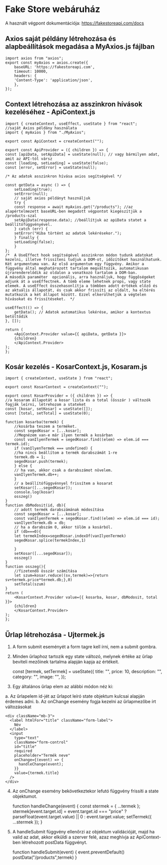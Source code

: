# Fake Store webáruház 

A használt végpont dokumentációja: <a href="https://fakestoreapi.com/docs">https://fakestoreapi.com/docs</a>

## Axios saját példány létrehozása és alapbeállítások megadása a MyAxios.js fájlban

    import axios from "axios";
    export const myAxios = axios.create({
        baseURL: 'https://fakestoreapi.com',
        timeout: 10000,
        headers: {
        'Content-Type': 'application/json',
        },
    });

## Context létrehozása az asszinkron hívások kezeléséhez - ApiContext.js

    import { createContext, useEffect, useState } from "react";
    //saját Axios példány használata
    import { myAxios } from "./MyAxios";

    export const ApiContext = createContext("");

    export const ApiProvider = ({ children }) => {
    const [apiData, setApiData] = useState(null); // vagy bármilyen adat, amit az API-tól vársz
    const [loading, setLoading] = useState(false);
    const [error, setError] = useState(null);

    /* Az adatok asszinkron hívása axios segítségével */

    const getData = async () => {
        setLoading(true);
        setError(null);
        // saját axios példányt használjuk
        try {
        const response = await myAxios.get("/products"); //az alapértelmezett baseURL-ben megadott végpontot kiegészítjük a /products-szal
        setApiData(response.data); //beállítjuk az apiData statet a beállítófüggvényével.
        } catch (err) {
        setError("Hiba történt az adatok lekérésekor.");
        } finally {
        setLoading(false);
        }
    };
    /*  A UseEffect hook segítségével asszinkron módon tudunk adatokat kezelni, illetve frissíteni tudjuk a DOM-ot, időzítőket használhatunk. Két argumentuma van. Az első argumentum egy függvény. Amikor a függvény által meghatározott tartalom megváltozik, automatikusan újrarenderelődik az oldalon a vonatkozó tartalom a DOM-ban. 
    A második paraméter  opcionális, arra használjuk, hogy függőségeket adjunk át a useEffectnek. A tömb eleme lehetnek props, vagy state elemek. A useEffect összehasonlítja a tömbben adott értékek előző és az aktuális állapotát, és csak akkor frissíti az oldalt, ha eltérés mutatkozik a két állapot között. Ezzel elkerülhetjük a végtelen hívásokat és frissítéseket.  */

    useEffect(() => {
        getData(); // Adatok automatikus lekérése, amikor a kontextus betöltődik
    }, []);

    return (
        <ApiContext.Provider value={{ apiData, getData }}>
        {children}
        </ApiContext.Provider>
    );
    };

## Kosár kezelés - KosarContext.js, Kosaram.js

    import { createContext, useState } from "react";

    export const KosarContext = createContext("");

    export const KosarProvider = ({ children }) => {
    //a kosaram állapotát a kosar lista és a total (összár ) változók fogják leírni, létrehozom a stateket
    const [kosar, setKosar] = useState([]);
    const [total, setTotal] = useState(0);

    function kosarba(termek) {
        //kosárba teszem a terméket. 
        const segedKosar = [...kosar];
        //Megnézem van-e már ilyen termék a kosárban
        const vanIlyenTermek = segedKosar.find((elem) => elem.id === termek.id);
        if (vanIlyenTermek === undefined) {
        //ha nincs beállítom a termék darabszámát 1-re
        termek.db = 1;
        segedKosar.push(termek);
        } else {
        // ha van, akkor csak a darabszámot növelem.
        vanIlyenTermek.db++;
        }
        // a beállítófüggvénnyel frissítem a kosarat
        setKosar([...segedKosar]);
        console.log(kosar)
        osszeg()
    }
    function dbModosit(id, db){
        // adott termék darabszámának módosítása
        const segedKosar = [...kosar];
        const vanIlyenTermek = segedKosar.find((elem) => elem.id === id);    
        vanIlyenTermek.db = db;  
        // ha a darabszám 0, akkor tölöm a kosárból.   
        if (db===0){
        let termekIndex=segedKosar.indexOf(vanIlyenTermek)
        segedKosar.splice(termekIndex,1)
        
        }
        setKosar([...segedKosar]);
        osszeg()
    }
    function osszeg(){
        //fizetendő összár számítása
        let szum=kosar.reduce((sv,termek)=>{return sv+termek.price*termek.db;},0)
        setTotal(szum)
    }
    return (
        <KosarContext.Provider value={{ kosarba, kosar, dbModosit, total }}>
        {children}
        </KosarContext.Provider>
    );
    };

## Űrlap létrehozása - Ujtermek.js

1. A form submit eseményét a form tagre kell írni, nem a submit gombra.
2. Minden űrlaphoz  tartozik egy state változó, melynek értéke az űrlap beviteli mezőinek tartalma alapján kapja az értékeit. 

    const [termek, setTermek] = useState({
        title: "",
        price: 10,
        description: "",
        category: "",
        image: "",
    });

3. Egy általános űrlap elem az alábbi módon néz ki: 

a. Az űrlapelem id-jét az űrlapot leíró state objektum kulcsai alapján érdemes adni. 
b. Az onChange esemény fogja kezelni  az űrlapmezőbe írt változásokat

    <div className="mb-3">
      <label htmlFor="title" className="form-label">
        Név
      </label>
      <input
        type="text"
        className="form-control"
        id="title"
        required
        placeholder="Termék neve"
        onChange={(event) => {
          handleChange(event);
        }}
        value={termek.title}
      />
    </div>

4. Az onChange esemény bekövetkeztekor lefutó függvény frissíti a state objektumot.

    function handleChange(event) {
        const stermek = { ...termek };
        stermek[event.target.id] =
        event.target.id === "price" ? parseFloat(event.target.value) || 0 : event.target.value;
        setTermek({ ...stermek });
    }

5. A handleSubmit függvény ellenőrzi az objektum validációját, majd ha valid az adat, akkor elküldi a szerver felé, azaz meghívja az ApiContext-ben létrehozott postData függvényt. 

    function handleSubmit(event) {
        event.preventDefault() 
        postData("/products",termek)
    }